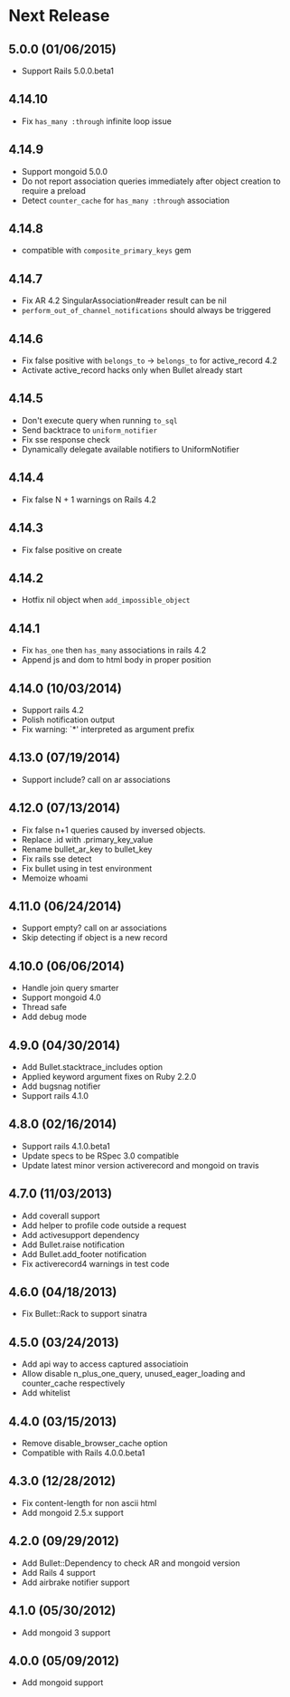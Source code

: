 # Next Release

## 5.0.0 (01/06/2015)

* Support Rails 5.0.0.beta1

## 4.14.10

* Fix `has_many :through` infinite loop issue

## 4.14.9

* Support mongoid 5.0.0
* Do not report association queries immediately after object creation to
  require a preload
* Detect `counter_cache` for `has_many :through` association

## 4.14.8

* compatible with `composite_primary_keys` gem

## 4.14.7

* Fix AR 4.2 SingularAssociation#reader result can be nil
* `perform_out_of_channel_notifications` should always be triggered

## 4.14.6

* Fix false positive with `belongs_to` -> `belongs_to` for active\_record 4.2
* Activate active\_record hacks only when Bullet already start

## 4.14.5

* Don't execute query when running `to_sql`
* Send backtrace to `uniform_notifier`
* Fix sse response check
* Dynamically delegate available notifiers to UniformNotifier

## 4.14.4

* Fix false N + 1 warnings on Rails 4.2

## 4.14.3

* Fix false positive on create

## 4.14.2

* Hotfix nil object when `add_impossible_object`

## 4.14.1

* Fix `has_one` then `has_many` associations in rails 4.2
* Append js and dom to html body in proper position

## 4.14.0 (10/03/2014)

* Support rails 4.2
* Polish notification output
* Fix warning: `*' interpreted as argument prefix

## 4.13.0 (07/19/2014)

* Support include? call on ar associations

## 4.12.0 (07/13/2014)

* Fix false n+1 queries caused by inversed objects.
* Replace .id with .primary_key_value
* Rename bullet_ar_key to bullet_key
* Fix rails sse detect
* Fix bullet using in test environment
* Memoize whoami

## 4.11.0 (06/24/2014)

* Support empty? call on ar associations
* Skip detecting if object is a new record

## 4.10.0 (06/06/2014)

* Handle join query smarter
* Support mongoid 4.0
* Thread safe
* Add debug mode

## 4.9.0 (04/30/2014)

* Add Bullet.stacktrace_includes option
* Applied keyword argument fixes on Ruby 2.2.0
* Add bugsnag notifier
* Support rails 4.1.0

## 4.8.0 (02/16/2014)

* Support rails 4.1.0.beta1
* Update specs to be RSpec 3.0 compatible
* Update latest minor version activerecord and mongoid on travis

## 4.7.0 (11/03/2013)

* Add coverall support
* Add helper to profile code outside a request
* Add activesupport dependency
* Add Bullet.raise notification
* Add Bullet.add_footer notification
* Fix activerecord4 warnings in test code

## 4.6.0 (04/18/2013)

* Fix Bullet::Rack to support sinatra

## 4.5.0 (03/24/2013)

* Add api way to access captured associatioin
* Allow disable n_plus_one_query, unused_eager_loading and counter_cache respectively
* Add whitelist

## 4.4.0 (03/15/2013)

* Remove disable_browser_cache option
* Compatible with Rails 4.0.0.beta1

## 4.3.0 (12/28/2012)

* Fix content-length for non ascii html
* Add mongoid 2.5.x support

## 4.2.0 (09/29/2012)

* Add Bullet::Dependency to check AR and mongoid version
* Add Rails 4 support
* Add airbrake notifier support

## 4.1.0 (05/30/2012)

* Add mongoid 3 support

## 4.0.0 (05/09/2012)

* Add mongoid support
